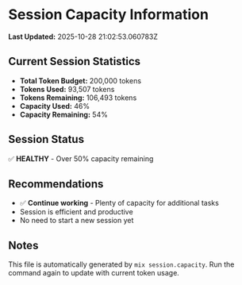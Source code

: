 # Session Capacity Information

**Last Updated:** 2025-10-28 21:02:53.060783Z

## Current Session Statistics

- **Total Token Budget:** 200,000 tokens
- **Tokens Used:** 93,507 tokens
- **Tokens Remaining:** 106,493 tokens
- **Capacity Used:** 46%
- **Capacity Remaining:** 54%

## Session Status

✅ **HEALTHY** - Over 50% capacity remaining

## Recommendations

- ✅ **Continue working** - Plenty of capacity for additional tasks
- Session is efficient and productive
- No need to start a new session yet


## Notes

This file is automatically generated by `mix session.capacity`.
Run the command again to update with current token usage.
